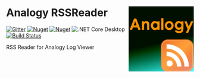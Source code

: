 # Analogy RSSReader <img src="./Assets/AnalogyRSS.png" align="right" width="175px" height="175px">
[![Gitter](https://badges.gitter.im/Analogy-LogViewer/community.svg)](https://gitter.im/Analogy-LogViewer/community?utm_source=badge&utm_medium=badge&utm_campaign=pr-badge)  [![Nuget](https://img.shields.io/nuget/v/Analogy.LogViewer.RSSReader)](https://www.nuget.org/packages/Analogy.LogViewer.RSSReader/) [![Nuget](https://img.shields.io/nuget/dt/Analogy.LogViewer.RSSReader)](https://www.nuget.org/packages/Analogy.LogViewer.RSSReader/) ![.NET Core Desktop](https://github.com/Analogy-LogViewer/Analogy.LogViewer.RSSReader/workflows/.NET%20Core%20Desktop/badge.svg) [![Build Status](https://dev.azure.com/Analogy-LogViewer/Analogy%20Log%20Viewer/_apis/build/status/Analogy-LogViewer.Analogy.LogViewer.RSSReader?branchName=master)](https://dev.azure.com/Analogy-LogViewer/Analogy%20Log%20Viewer/_build/latest?definitionId=7&branchName=master) 


RSS Reader for Analogy Log Viewer
